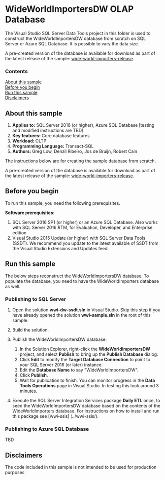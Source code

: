 # WideWorldImportersDW OLAP Database

The Visual Studio SQL Server Data Tools project in this folder is used to construct the WideWorldImportersDW database from scratch on SQL Server or Azure SQL Database. It is possible to vary the data size.

A pre-created version of the database is available for download as part of the latest release of the sample: [wide-world-importers-release](http://go.microsoft.com/fwlink/?LinkID=800630).

### Contents

[About this sample](#about-this-sample)<br/>
[Before you begin](#before-you-begin)<br/>
[Run this sample](#run-this-sample)<br/>
[Disclaimers](#disclaimers)<br/>


<a name=about-this-sample></a>

## About this sample

<!-- Delete the ones that don't apply -->
1. **Applies to:** SQL Server 2016 (or higher), Azure SQL Database [testing and modified instructions are TBD]
1. **Key features:** Core database features
1. **Workload:** OLTP
1. **Programming Language:** Transact-SQL
1. **Authors:** Greg Low, Denzil Ribeiro, Jos de Bruijn, Robert Cain

The instructions below are for creating the sample database from scratch.

A pre-created version of the database is available for download as part of the latest release of the sample: [wide-world-importers-release](http://go.microsoft.com/fwlink/?LinkID=800630).

<a name=before-you-begin></a>

## Before you begin

To run this sample, you need the following prerequisites.

**Software prerequisites:**

1. SQL Server 2016 SP1 (or higher) or an Azure SQL Database. Also works with SQL Server 2016 RTM, for Evaluation, Developer, and Enterprise edition.
2. Visual Studio 2015 Update (or higher) with SQL Server Data Tools (SSDT). We recommend you update to the latest available of SSDT from the Visual Studio Extensions and Updates feed.


<a name=run-this-sample></a>

## Run this sample

The below steps reconstruct the WideWorldImportersDW database. To populate the database, you need to have the WideWorldImporters database as well.

<!-- Step by step instructions. Here's a few examples -->

### Publishing to SQL Server

1. Open the solution **wwi-dw-ssdt.sln** in Visual Studio. Skip this step if you have already opened the solution **wwi-sample.sln** in the root of this sample.

2. Build the solution.

3. Publish the WideWorldImportersDW database:
    1. In the Solution Explorer, right-click the **WideWorldImportersDW** project, and select **Publish** to bring up the **Publish Database** dialog.
    1. Click **Edit** to modify the **Target Database Connection** to point to your SQL Server 2016 (or later) instance.
    1. Edit the **Database Name** to say "WideWorldImportersDW".
    1. Click **Publish**.
    1. Wait for publication to finish. You can monitor progress in the **Data Tools Operations** page in Visual Studio. In testing this took around 3 minutes.

4. Execute the SQL Server Integration Services package **Daily ETL** once, to seed the WideWorldImportersDW database based on the contents of the WideWorldImporters database. For instructions on how to install and run this package see [wwi-ssis] (../wwi-ssis/).

### Publishing to Azure SQL Database

TBD

<a name=disclaimers></a>

## Disclaimers
The code included in this sample is not intended to be used for production purposes.
